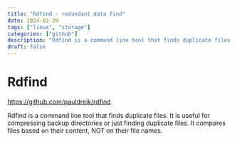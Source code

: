 ```yaml
---
title: "Rdfind - redundant data find"
date: 2024-02-20
tags: ["linux", "storage"]
categories: ["github"]
description: "Rdfind is a command line tool that finds duplicate files."
draft: false
---
```


# Rdfind

https://github.com/pauldreik/rdfind

Rdfind is a command line tool that finds duplicate files. It is useful for compressing backup directories or just finding duplicate files. It compares files based on their content, NOT on their file names.
